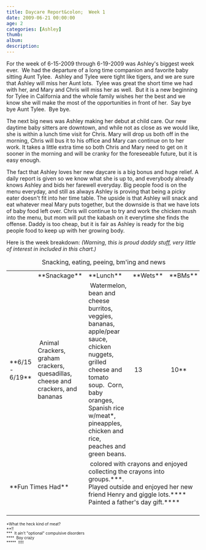 ```yaml
---
title: Daycare Report&colon;  Week 1
date: 2009-06-21 00:00:00
age: 2
categories: [Ashley]
thumb: 
album: 
description: 
---
```

For the week of 6-15-2009 through 6-19-2009 was Ashley's biggest week ever.  We had the departure of a long time companion and favorite baby sitting Aunt Tylee.  Ashley and Tylee were tight like tigers, and we are sure that Ashley will miss her Aunt lots.  Tylee was great the short time we had with her, and Mary and Chris will miss her as well.  But it is a new beginning for Tylee in California and the whole family wishes her the best and we know she will make the most of the opportunities in front of her.  Say bye bye Aunt Tylee.  Bye bye.

The next big news was Ashley making her debut at child care.  Our new daytime baby sitters are downtown, and while not as close as we would like, she is within a lunch time visit for Chris.  Mary will drop us both off in the morning, Chris will bus it to his office and Mary can continue on to her work.  It takes a little extra time so both Chris and Mary need to get on it sooner in the morning and will be cranky for the foreseeable future, but it is easy enough.

The fact that Ashley loves her new daycare is a big bonus and huge relief.  A daily report is given so we know what she is up to, and everybody already knows Ashley and bids her farewell everyday.  Big people food is on the menu everyday, and still as always Ashley is proving that being a picky eater doesn't fit into her time table.  The upside is that Ashley will snack and eat whatever meal Mary puts together, but the downside is that we have lots of baby food left over.  Chris will continue to try and work the chicken mush into the menu, but mom will put the kabash on it everytime she finds the offense.  Daddy is too cheap, but it is fair as Ashley is ready for the big people food to keep up with her growing body.

Here is the week breakdown:  *(Warning, this is proud daddy stuff, very little of interest in included in this chart.)*


<table cellspacing="0" cellpadding="4" border="0" align="center" width="100%" summary="A chart of the daily reports we get sent home with Ashley from her daycare">
    <caption>Snacking, eating, peeing, bm'ing and news</caption>
    <tbody>
        <tr>
            <td> </td>
            <td>**Snackage**</td>
            <td>**Lunch**</td>
            <td>**Wets**</td>
            <td>**BMs**</td>
        </tr>
        <tr>
            <td>**6/15 - 6/19**</td>
            <td> Animal Crackers, graham crackers, quesadillas, cheese and crackers, and bananas<br />
            </td>
            <td> Watermelon, bean and cheese burritos, veggies, bananas, apple/pear sauce, chicken nuggets, grilled cheese and tomato soup.  Corn, baby oranges, Spanish rice w/meat*, pineapples, chicken and rice, peaches and green beans.<br />
            </td>
            <td> 13</td>
            <td> 10**</td>
        </tr>
        <tr>
            <td colspan="2">**Fun Times Had** </td>
            <td colspan="3"> colored with crayons and enjoyed collecting the crayons into groups.***.<br />
            Played outside and enjoyed her new friend Henry and giggle lots.****<br />
            Painted a father's day gift.****<br />
              </td>
        </tr>
    </tbody>
</table>
<p><font size="1">*What the heck kind of meat?<br />
**!!<br />
***  It ain't "optional" compulsive disorders<br />
****  Boy crazy<br />
*****  !!!!!</font></p>
